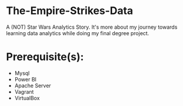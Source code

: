 # The-Empire-Strikes-Data
A (NOT) Star Wars Analytics Story. It's more about my journey towards learning data analytics while doing my final degree project.

# Prerequisite(s):
* Mysql
* Power BI
* Apache Server
* Vagrant
* VirtualBox

